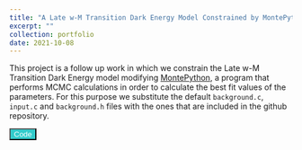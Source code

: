 ```yaml
---
title: "A Late w-M Transition Dark Energy Model Constrained by MontePython"
excerpt: ""
collection: portfolio
date: 2021-10-08
---
```


This project is a follow up work in which we constrain the Late w-M Transition Dark Energy model modifying [MontePython](https://github.com/brinckmann/montepython_public), a program that performs MCMC calculations in order to calculate the best fit values of the parameters. For this purpose we substitute the default `background.c`, `input.c` and `background.h` files with the ones that are included in the github repository.  

<button style="background-color:#33CCCC; color:white" onclick="location.href='https://github.com/lkazantzi/H0_Model_Comparison/tree/gh-pg-short-code'" type="button"> Code </button>
